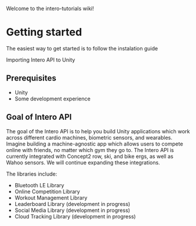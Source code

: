 Welcome to the intero-tutorials wiki!
# Getting started

The easiest way to get started is to follow the instalation guide

Importing Intero API to Unity

## Prerequisites

* Unity
* Some development experience

## Goal of Intero API

The goal of the Intero API is to help you build Unity applications which work across different cardio machines, biometric sensors, and wearables. Imagine building a machine-agnostic app which allows users to compete online with friends, no matter which gym they go to. The Intero API is currently integrated with Concept2 row, ski, and bike ergs, as well as Wahoo sensors. We will continue expanding these integrations.

The libraries include:

* Bluetooth LE Library
* Online Competition Library
* Workout Management Library
* Leaderboard Library (development in progress)
* Social Media Library (development in progress)
* Cloud Tracking Library (development in progress)
